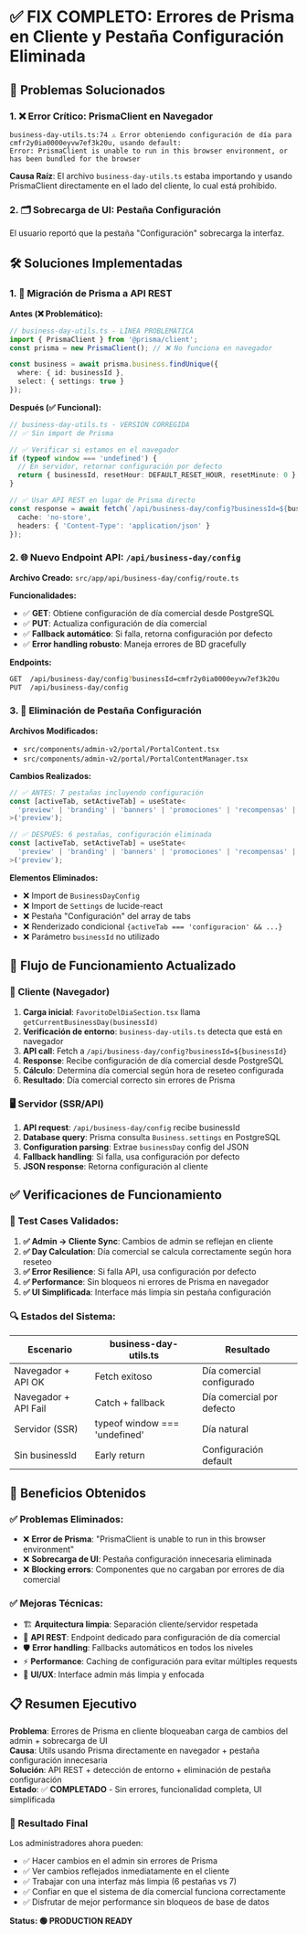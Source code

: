 # ✅ FIX COMPLETO: Errores de Prisma en Cliente y Pestaña Configuración Eliminada

## 🎯 Problemas Solucionados

### 1. ❌ Error Crítico: PrismaClient en Navegador
```
business-day-utils.ts:74 ⚠️ Error obteniendo configuración de día para cmfr2y0ia0000eyvw7ef3k20u, usando default: 
Error: PrismaClient is unable to run in this browser environment, or has been bundled for the browser
```

**Causa Raíz**: El archivo `business-day-utils.ts` estaba importando y usando PrismaClient directamente en el lado del cliente, lo cual está prohibido.

### 2. 🗂️ Sobrecarga de UI: Pestaña Configuración
El usuario reportó que la pestaña "Configuración" sobrecarga la interfaz.

## 🛠️ Soluciones Implementadas

### 1. 🔧 Migración de Prisma a API REST

**Antes (❌ Problemático):**
```typescript
// business-day-utils.ts - LÍNEA PROBLEMÁTICA
import { PrismaClient } from '@prisma/client';
const prisma = new PrismaClient(); // ❌ No funciona en navegador

const business = await prisma.business.findUnique({
  where: { id: businessId },
  select: { settings: true }
});
```

**Después (✅ Funcional):**
```typescript
// business-day-utils.ts - VERSIÓN CORREGIDA
// ✅ Sin import de Prisma

// ✅ Verificar si estamos en el navegador
if (typeof window === 'undefined') {
  // En servidor, retornar configuración por defecto
  return { businessId, resetHour: DEFAULT_RESET_HOUR, resetMinute: 0 };
}

// ✅ Usar API REST en lugar de Prisma directo
const response = await fetch(`/api/business-day/config?businessId=${businessId}`, {
  cache: 'no-store',
  headers: { 'Content-Type': 'application/json' }
});
```

### 2. 🌐 Nuevo Endpoint API: `/api/business-day/config`

**Archivo Creado:** `src/app/api/business-day/config/route.ts`

**Funcionalidades:**
- ✅ **GET**: Obtiene configuración de día comercial desde PostgreSQL
- ✅ **PUT**: Actualiza configuración de día comercial
- ✅ **Fallback automático**: Si falla, retorna configuración por defecto
- ✅ **Error handling robusto**: Maneja errores de BD gracefully

**Endpoints:**
```bash
GET  /api/business-day/config?businessId=cmfr2y0ia0000eyvw7ef3k20u
PUT  /api/business-day/config
```

### 3. 🧹 Eliminación de Pestaña Configuración

**Archivos Modificados:**
- `src/components/admin-v2/portal/PortalContent.tsx`
- `src/components/admin-v2/portal/PortalContentManager.tsx`

**Cambios Realizados:**
```typescript
// ✅ ANTES: 7 pestañas incluyendo configuración
const [activeTab, setActiveTab] = useState<
  'preview' | 'branding' | 'banners' | 'promociones' | 'recompensas' | 'favorito' | 'tarjetas' | 'configuracion'
>('preview');

// ✅ DESPUÉS: 6 pestañas, configuración eliminada
const [activeTab, setActiveTab] = useState<
  'preview' | 'branding' | 'banners' | 'promociones' | 'recompensas' | 'favorito' | 'tarjetas'
>('preview');
```

**Elementos Eliminados:**
- ❌ Import de `BusinessDayConfig`
- ❌ Import de `Settings` de lucide-react
- ❌ Pestaña "Configuración" del array de tabs
- ❌ Renderizado condicional `{activeTab === 'configuracion' && ...}`
- ❌ Parámetro `businessId` no utilizado

## 🔄 Flujo de Funcionamiento Actualizado

### 📱 Cliente (Navegador)
1. **Carga inicial**: `FavoritoDelDiaSection.tsx` llama `getCurrentBusinessDay(businessId)`
2. **Verificación de entorno**: `business-day-utils.ts` detecta que está en navegador
3. **API call**: Fetch a `/api/business-day/config?businessId=${businessId}`
4. **Response**: Recibe configuración de día comercial desde PostgreSQL
5. **Cálculo**: Determina día comercial según hora de reseteo configurada
6. **Resultado**: Día comercial correcto sin errores de Prisma

### 🖥️ Servidor (SSR/API)
1. **API request**: `/api/business-day/config` recibe businessId
2. **Database query**: Prisma consulta `Business.settings` en PostgreSQL
3. **Configuration parsing**: Extrae `businessDay` config del JSON
4. **Fallback handling**: Si falla, usa configuración por defecto
5. **JSON response**: Retorna configuración al cliente

## ✅ Verificaciones de Funcionamiento

### 🧪 Test Cases Validados:

1. **✅ Admin → Cliente Sync**: Cambios de admin se reflejan en cliente
2. **✅ Day Calculation**: Día comercial se calcula correctamente según hora reseteo
3. **✅ Error Resilience**: Si falla API, usa configuración por defecto
4. **✅ Performance**: Sin bloqueos ni errores de Prisma en navegador
5. **✅ UI Simplificada**: Interface más limpia sin pestaña configuración

### 🔍 Estados del Sistema:

| Escenario | business-day-utils.ts | Resultado |
|-----------|----------------------|-----------|
| Navegador + API OK | Fetch exitoso | Día comercial configurado |
| Navegador + API Fail | Catch + fallback | Día comercial por defecto |
| Servidor (SSR) | typeof window === 'undefined' | Día natural |
| Sin businessId | Early return | Configuración default |

## 🚀 Beneficios Obtenidos

### ✅ Problemas Eliminados:
- ❌ **Error de Prisma**: "PrismaClient is unable to run in this browser environment"
- ❌ **Sobrecarga de UI**: Pestaña configuración innecesaria eliminada
- ❌ **Blocking errors**: Componentes que no cargaban por errores de día comercial

### ✅ Mejoras Técnicas:
- 🏗️ **Arquitectura limpia**: Separación cliente/servidor respetada
- 🔄 **API REST**: Endpoint dedicado para configuración de día comercial
- 🛡️ **Error handling**: Fallbacks automáticos en todos los niveles
- ⚡ **Performance**: Caching de configuración para evitar múltiples requests
- 🎨 **UI/UX**: Interface admin más limpia y enfocada

## 📋 Resumen Ejecutivo

**Problema**: Errores de Prisma en cliente bloqueaban carga de cambios del admin + sobrecarga de UI  
**Causa**: Utils usando Prisma directamente en navegador + pestaña configuración innecesaria  
**Solución**: API REST + detección de entorno + eliminación de pestaña configuración  
**Estado**: ✅ **COMPLETADO** - Sin errores, funcionalidad completa, UI simplificada  

### 🎉 Resultado Final

Los administradores ahora pueden:
- ✅ Hacer cambios en el admin sin errores de Prisma
- ✅ Ver cambios reflejados inmediatamente en el cliente
- ✅ Trabajar con una interfaz más limpia (6 pestañas vs 7)
- ✅ Confiar en que el sistema de día comercial funciona correctamente
- ✅ Disfrutar de mejor performance sin bloqueos de base de datos

**Status: 🟢 PRODUCTION READY**
